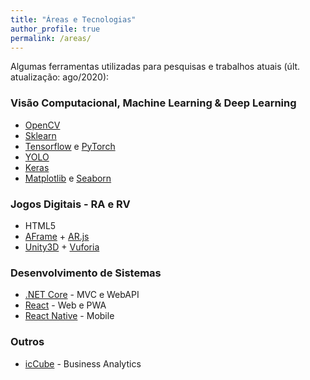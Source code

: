 ```yaml
---
title: "Áreas e Tecnologias"
author_profile: true
permalink: /areas/
---
```

Algumas ferramentas utilizadas para pesquisas e trabalhos atuais (últ. atualização: ago/2020):

### Visão Computacional, Machine Learning & Deep Learning
* [OpenCV](https://opencv.org/about/)
* [Sklearn](https://scikit-learn.org/stable/)
* [Tensorflow](https://www.tensorflow.org/) e [PyTorch](https://pytorch.org/)
* [YOLO](https://pjreddie.com/darknet/yolo/)
* [Keras](https://keras.io/)
* [Matplotlib](https://matplotlib.org/) e [Seaborn](https://seaborn.pydata.org/)

### Jogos Digitais - RA e RV
* HTML5
* [AFrame](https://aframe.io/) + [AR.js](https://ar-js-org.github.io/AR.js-Docs/)
* [Unity3D](https://unity3d.com/pt/get-unity/download) + [Vuforia](https://developer.vuforia.com/)

### Desenvolvimento de Sistemas
* [.NET Core](https://dotnet.microsoft.com/download) - MVC e WebAPI
* [React](https://pt-br.reactjs.org/) - Web e PWA
* [React Native](https://reactnative.dev/) - Mobile

### Outros
* [icCube](https://www.iccube.com/) - Business Analytics